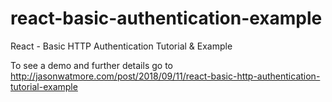 # react-basic-authentication-example

React - Basic HTTP Authentication Tutorial & Example

To see a demo and further details go to http://jasonwatmore.com/post/2018/09/11/react-basic-http-authentication-tutorial-example
